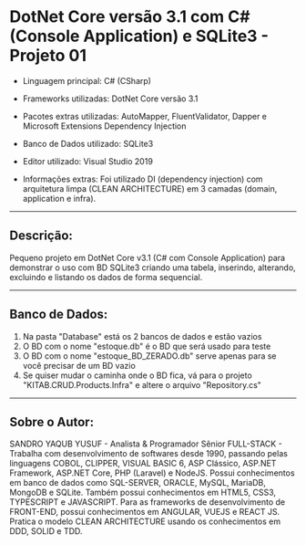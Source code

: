 # DotNet Core versão 3.1 com C# (Console Application) e SQLite3 - Projeto 01

* Linguagem principal: C# (CSharp)
* Frameworks utilizadas: DotNet Core versão 3.1
* Pacotes extras utilizadas: AutoMapper, FluentValidator, Dapper e Microsoft Extensions Dependency Injection
* Banco de Dados utilizado: SQLite3
* Editor utilizado: Visual Studio 2019

* Informações extras: Foi utilizado DI (dependency injection) com arquitetura limpa (CLEAN ARCHITECTURE) em 3 camadas (domain, application e infra).

----

## Descrição:

Pequeno projeto em DotNet Core v3.1 (C# com Console Application) para demonstrar o uso com BD SQLite3 criando uma tabela, inserindo, alterando, excluindo e listando os dados de forma sequencial.

----

## Banco de Dados:

1. Na pasta "Database" está os 2 bancos de dados e estão vazios
2. O BD com o nome "estoque.db" é o BD que será usado para teste
3. O BD com o nome "estoque_BD_ZERADO.db" serve apenas para se você precisar de um BD vazio
4. Se quiser mudar o caminha onde o BD fica, vá para o projeto "KITAB.CRUD.Products.Infra" e altere o arquivo "Repository.cs"

----

## Sobre o Autor:

SANDRO YAQUB YUSUF - Analista & Programador Sênior FULL-STACK - Trabalha com desenvolvimento de softwares desde 1990, passando pelas linguagens COBOL, CLIPPER, VISUAL BASIC 6, ASP Clássico, ASP.NET Framework, ASP.NET Core, PHP (Laravel) e NodeJS. Possui conhecimentos em banco de dados como SQL-SERVER, ORACLE, MySQL, MariaDB, MongoDB e SQLite. Também possui conhecimentos em HTML5, CSS3, TYPESCRIPT e JAVASCRIPT. Para as frameworks de desenvolvimento de FRONT-END, possui conhecimentos em ANGULAR, VUEJS e REACT JS. Pratica o modelo CLEAN ARCHITECTURE usando os conhecimentos em DDD, SOLID e TDD.
